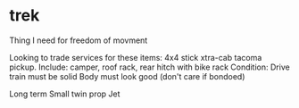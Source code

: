 # trek
Thing I need for freedom of movment

Looking to trade services for these items:
4x4 stick xtra-cab tacoma pickup.
Include:
camper, roof rack, rear hitch with bike rack
Condition:
Drive train must be solid
Body must look good (don't care if bondoed)

Long term
Small twin prop
Jet


